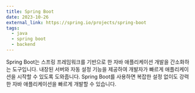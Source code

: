 ```yaml
---
title: Spring Boot
date: 2023-10-26
external_link: https://spring.io/projects/spring-boot
tags:
  - java
  - spring boot
  - backend
---
```


Spring Boot는 스프링 프레임워크를 기반으로 한 자바 애플리케이션 개발을 간소화하는 도구입니다. 내장된 서버와 자동 설정 기능을 제공하여 개발자가 빠르게 애플리케이션을 시작할 수 있도록 도와줍니다. Spring Boot를 사용하면 복잡한 설정 없이도 강력한 자바 애플리케이션을 빠르게 개발할 수 있습니다.
